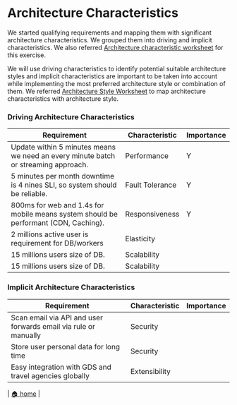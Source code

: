# Architecture Characteristics

We started qualifying requirements and mapping them with significant architecture characteristics. We grouped them into driving and implicit characteristics. We also referred [Architecture characteristic worksheet](/assets/architecture-characteristics-worksheet.pdf) for this exercise. 

We will use driving characteristics to identify potential suitable architecture styles and implicit characteristics are important to be taken into account while implementing the most preferred architecture style or combination of them. We referred [Architecture Style Worksheet](/assets/architecture-styles-worksheet.pdf) to map architecture characteristics with architecture style.

### Driving Architecture Characteristics


| Requirement                                                                         | Characteristic  | Importance |
|-------------------------------------------------------------------------------------|-----------------|------------|
| Update within 5 minutes means we need an every minute batch or streaming approach.  | Performance     | Y          |
| 5 minutes per month downtime is 4 nines SLI, so system should be reliable.          | Fault Tolerance | Y          |
| 800ms for web and 1.4s for mobile means system should be performant (CDN, Caching). | Responsiveness  | Y          |
| 2 millions active user is requirement for DB/workers                                | Elasticity      ||
| 15 millions users size of DB.                                                       | Scalability     ||
| 15 millions users size of DB.                                                       | Scalability     ||


### Implicit Architecture Characteristics

| Requirement                                                     | Characteristic | Importance |
|-----------------------------------------------------------------|----------------|------------|
| Scan email via API and user forwards email via rule or manually | Security       |            |
| Store user personal data for long time                          | Security       ||
| Easy integration with GDS and travel agencies globally          | Extensibility  ||

| [🏠 home](../README.md#analysis) |
